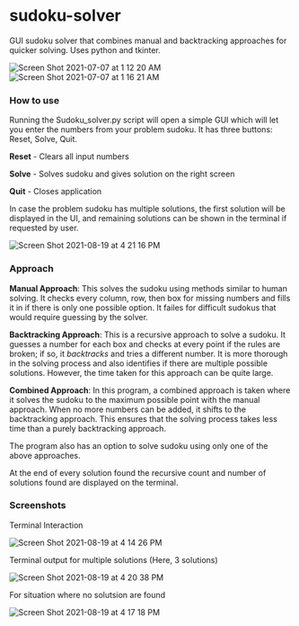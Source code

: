 # sudoku-solver
GUI sudoku solver that combines manual and backtracking approaches for quicker solving. Uses python and tkinter.

![Screen Shot 2021-07-07 at 1 12 20 AM](https://user-images.githubusercontent.com/54175817/130054137-70c2ef4d-02db-4974-9158-51a3e7682de6.png)
![Screen Shot 2021-07-07 at 1 16 21 AM](https://user-images.githubusercontent.com/54175817/130054146-23a8e380-bc61-4cf0-954d-bd2b0a6745a5.png)

### How to use

Running the Sudoku_solver.py script will open a simple GUI which will let you enter the numbers from your problem sudoku. It has three buttons: Reset, Solve, Quit.

**Reset** - Clears all input numbers

**Solve** - Solves sudoku and gives solution on the right screen

**Quit** - Closes application

In case the problem sudoku has multiple solutions, the first solution will be displayed in the UI, and remaining solutions can be shown in the terminal if requested by user.

![Screen Shot 2021-08-19 at 4 21 16 PM](https://user-images.githubusercontent.com/54175817/130057261-42b34986-e319-4fea-bdac-91ef711637fc.png)

### Approach

**Manual Approach**: This solves the sudoku using methods similar to human solving. It checks every column, row, then box for missing numbers and fills it in if there is only one possible option. It failes for difficult sudokus that would require guessing by the solver.

**Backtracking Approach**: This  is a recursive approach to solve a sudoku. It guesses a number for each box and checks at every point if the rules are broken; if so, it *backtracks* and tries a different number. It is more thorough in the solving process and also identifies if there are multiple possible solutions. However, the time taken for this approach can be quite large.

**Combined Approach**: In this program, a combined approach is taken where it solves the sudoku to the maximum possible point with the manual approach. When no more numbers can be added, it shifts to the backtracking approach. This ensures that the solving process takes less time than a purely backtracking approach. 

The program also has an option to solve sudoku using only one of the above approaches.

At the end of every solution found the recursive count and number of solutions found are displayed on the terminal.

### Screenshots

Terminal Interaction

![Screen Shot 2021-08-19 at 4 14 26 PM](https://user-images.githubusercontent.com/54175817/130057281-e1e34b20-222c-42b7-a307-f1928b67fe9c.png)

Terminal output for multiple solutions (Here, 3 solutions)

![Screen Shot 2021-08-19 at 4 20 38 PM](https://user-images.githubusercontent.com/54175817/130057273-b3b01cf4-d9da-4ae1-b7e1-897f1a436371.png)

For situation where no solutsion are found

![Screen Shot 2021-08-19 at 4 17 18 PM](https://user-images.githubusercontent.com/54175817/130057285-1e44b7ad-ab3d-43aa-b7d7-794a3a11ef67.png)


